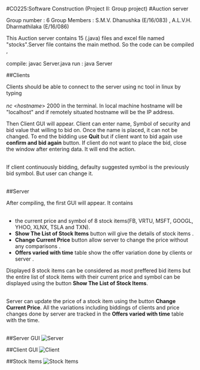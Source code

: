 
#CO225:Software Construction (Project II: Group project)
#Auction server

Group number  : 6
Group Members : S.M.V. Dhanushka (E/16/083) , A.L.V.H. Dharmathilaka (E/16/086)
				   	
			
This Auction server contains 15 (.java) files and excel file named "stocks".Server file contains the main method. So the code can be compiled ,<br/><br/>
compile: javac Server.java
run    : java Server
		
##Clients

Clients should be able to connect to the server using nc tool in linux by typing  <br/><br/>
*nc* <*hostname*> 2000 in the terminal.
In local machine hostname will be "localhost" and if remotely situated hostname will be the IP address.

Then Client GUI will appear. Client can enter name, Symbol of security and bid value that willing to bid on. Once the name is placed, it can not be changed. To end the bidding use **Quit** but if client want to bid again use **confirm and bid again** button. If client do not want to place the bid, close the window after entering data. It will end the action. <br/><br/>

If client continuously bidding, defaulty suggested symbol is the previously bid symbol. But user can change it. <br/><br/>

##Server

After compiling, the first GUI will appear. It contains <br/><br/>
 * the current price and symbol of 8 stock items(FB, VRTU, MSFT, GOOGL, YHOO, XLNX, TSLA and TXN).
 * **Show The List of Stock Items** button will give the details of  stock items .
 * **Change Current Price** button allow server to change the price without any comparisons .
 * **Offers varied with time** table show the offer variation done by clients or server .

Displayed 8 stock items can be considered as most preffered bid items but the entire list of stock items with their current price and symbol can be displayed using the button **Show The List of Stock Items**.<br/><br/>

Server can update the price of a stock item using the button **Change Current Price**. All the variations including biddings of clients and price changes done by server are tracked in the **Offers varied with time** table with the time.<br/><br/>

##Server GUI
![Server](https://github.com/viradhanus/Auction-server/blob/master/Images/Screenshot%20from%202020-07-13%2000-36-03.png "Server")

##Client GUI
![Client](https://github.com/viradhanus/Auction-server/blob/master/Images/Screenshot%20from%202020-07-13%2000-35-53.png "Client")

##Stock Items
![Stock Items](https://github.com/viradhanus/Auction-server/blob/master/Images/Screenshot%20from%202020-07-13%2000-33-47.png "Stock Items")



